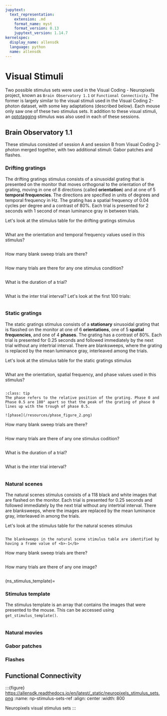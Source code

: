 ```yaml
---
jupytext:
  text_representation:
    extension: .md
    format_name: myst
    format_version: 0.13
    jupytext_version: 1.14.7
kernelspec:
  display_name: allensdk
  language: python
  name: allensdk
---
```


# Visual Stimuli

Two possible stimulus sets were used in the Visual Coding - Neuropixels project, known as `Brain Observatory 1.1` or `Functional Connectivity`. The former is largely similar to the visual stimuli used in the Visual Coding 2-photon dataset, with some key adaptations (described below). Each mouse only saw one of these two stimulus sets. It addition to these visual stimuli, an [optotagging](Optotagging.md) stimulus was also used in each of these sessions.

## Brain Observatory 1.1

These stimulus consisted of session A and session B from Visual Coding 2-photon merged together, with two additional stimuli: Gabor patches and flashes. 

### Drifting gratings
The drifting gratings stimulus consists of a sinusoidal grating that is presented on the monitor that moves orthogonal to the orientation of the grating, moving in one of 8 directions (called <b>orientation</b>) and at one of 5 <b>temporal frequencies</b>. The directions are specified in units of degrees and temporal frequency in Hz. The grating has a spatial frequency of 0.04 cycles per degree and a contrast of 80%. Each trial is presented for 2 seconds with 1 second of mean luminance gray in between trials.

Let's look at the stimulus table for the drifting gratings stimulus

```{code-cell} ipython3

```

What are the orientation and temporal frequency values used in this stimulus?

```{code-cell} ipython3

```

How many blank sweep trials are there?

```{code-cell} ipython3

```

How many trials are there for any one stimulus condition?

```{code-cell} ipython3

```

What is the duration of a trial? 

```{code-cell} ipython3

```

What is the inter trial interval? Let's look at the first 100 trials:

```{code-cell} ipython3

```

### Static gratings
The static gratings stimulus consists of a <b>stationary</b> sinusoidal grating that is flasshed on the monitor at one of 6 <b>orientations</b>, one of 5 <b>spatial frequencies</b>, and one of 4 <b>phases</b>. The grating has a contrast of 80%. Each trial is presented for 0.25 seconds and followed immediately by the next trial without any intertrial interval. There are blanksweeps, where the grating is replaced by the mean luminance gray, interleaved among the trials.

Let's look at the stimulus table for the static gratings stimulus

```{code-cell} ipython3

```

What are the orientation, spatial frequency, and phase values used in this stimulus?

```{code-cell} ipython3

```

```{admonition} What is the phase of the grating?
:class: tip
The phase refers to the relative position of the grating. Phase 0 and Phase 0.5 are 180° apart so that the peak of the grating of phase 0 lines up with the trough of phase 0.5.

![phase](/resources/phase_figure_2.png)
```

How many blank sweep trials are there?

```{code-cell} ipython3

```

How many trials are there of any one stimulus codition?

```{code-cell} ipython3

```

What is the duration of a trial? 

```{code-cell} ipython3

```

What is the inter trial interval?

```{code-cell} ipython3

```


### Natural scenes
The natural scenes stimulus consists of a 118 black and white images that are flashed on the monitor. Each trial is presented for 0.25 seconds and followed immediately by the next trial without any intertrial interval. There are blanksweeps, where the images are replaced by the mean luminance gray, interleaved in among the trials.

Let's look at the stimulus table for the natural scenes stimulus

```{code-cell} ipython3

```

```{note} 
The blanksweeps in the natural scene stimulus table are identified by having a frame value of <b>-1</b>
```

How many blank sweep trials are there?

```{code-cell} ipython3

```

How many trials are there of any one image?

```{code-cell} ipython3

```

(ns_stimulus_template)=
### Stimulus template
The stimulus template is an array that contains the images that were presented to the mouse. This can be accessed using `get_stimulus_template()`.

```{code-cell} ipython3

```

### Natural movies

### Gabor patches

### Flashes


## Functional Connectivity




:::{figure} https://allensdk.readthedocs.io/en/latest/_static/neuropixels_stimulus_sets.png
:name: np-stimulus-sets-ref
:align: center
:width: 800

Neuropixels visual stimulus sets
:::

